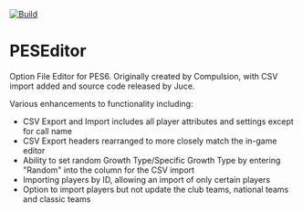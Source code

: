 [![Build](https://github.com/renao/PESEditor/actions/workflows/gradle.yml/badge.svg)](https://github.com/renao/PESEditor/actions/workflows/gradle.yml)

# PESEditor 

Option File Editor for PES6. Originally created by Compulsion, with CSV import added and source code released by Juce.

Various enhancements to functionality including:

- CSV Export and Import includes all player attributes and settings except for call name
- CSV Export headers rearranged to more closely match the in-game editor
- Ability to set random Growth Type/Specific Growth Type by entering "Random" into the column for the CSV import
- Importing players by ID, allowing an import of only certain players
- Option to import players but not update the club teams, national teams and classic teams
